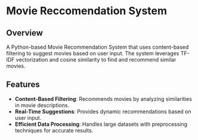 # Movie Reccomendation System

## Overview
A Python-based Movie Recommendation System that uses content-based filtering to suggest movies based on user input. The system leverages TF-IDF vectorization and cosine similarity to find and recommend similar movies.

## Features
- **Content-Based Filtering**: Recommends movies by analyzing similarities in movie descriptions.
- **Real-Time Suggestions**: Provides dynamic recommendations based on user input.
- **Efficient Data Processing**: Handles large datasets with preprocessing techniques for accurate results.
